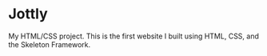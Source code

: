 # Jottly
My HTML/CSS project.
This is the first website I built using HTML, CSS, and the Skeleton Framework.
